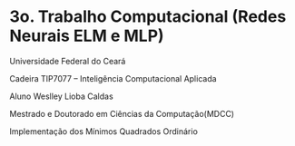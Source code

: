 # 3o. Trabalho Computacional (Redes Neurais ELM e MLP) 

Universidade Federal do Ceará

Cadeira TIP7077 – Inteligência Computacional Aplicada

Aluno Weslley Lioba Caldas

Mestrado e Doutorado em Ciências da  Computação(MDCC) 

Implementação dos Mínimos Quadrados Ordinário

